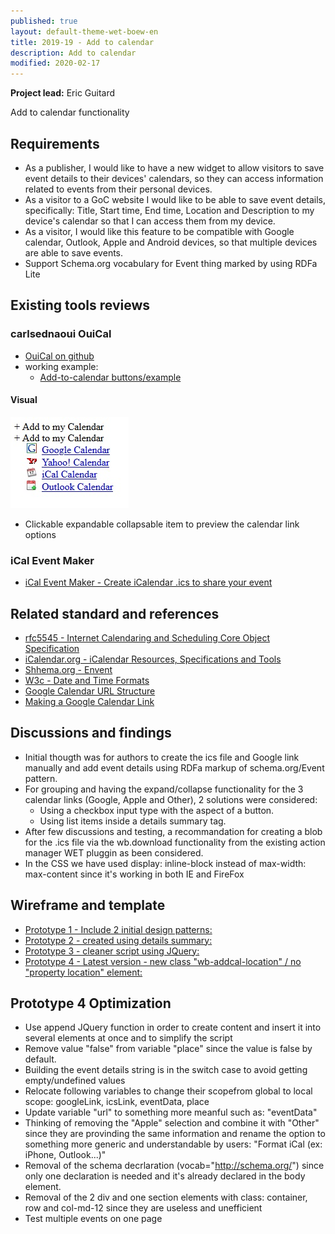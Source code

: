 ```yaml
---
published: true
layout: default-theme-wet-boew-en
title: 2019-19 - Add to calendar
description: Add to calendar
modified: 2020-02-17
---
```


**Project lead:** Eric Guitard

Add to calendar functionality

## Requirements

* As a publisher, I would like to have a new widget to allow visitors to save event details to their devices' calendars, so they can access information related to events from their personal devices.
* As a visitor to a GoC website I would like to be able to save event details, specifically: Title, Start time, End time, Location and Description to my device's calendar so that I can access them from my device.
* As a visitor, I would like this feature to be compatible with Google calendar, Outlook, Apple and Android devices, so that multiple devices are able to save events.
* Support Schema.org vocabulary for Event thing marked by using RDFa Lite

## Existing tools reviews

### carlsednaoui OuiCal

* [OuiCal on github](https://github.com/carlsednaoui/add-to-calendar-buttons)
* working example: 
	* [Add-to-calendar buttons/example](http://carlsednaoui.github.io/add-to-calendar-buttons/example.html)

#### Visual

<img src="2019-assets/add-to-calendar/ouical-design-pattern.jpg" alt="Github OuiCal visual design example" />

* Clickable expandable collapsable item to preview the calendar link options

### iCal Event Maker

* [iCal Event Maker - Create iCalendar .ics to share your event](https://ical.marudot.com/)

## Related standard and references

* [rfc5545 - Internet Calendaring and Scheduling Core Object Specification](https://tools.ietf.org/html/rfc5545)
* [iCalendar.org - iCalendar Resources, Specifications and Tools](https://icalendar.org/)
* [Shhema.org - Envent](https://schema.org/Event)
* [W3c - Date and Time Formats](https://www.w3.org/TR/NOTE-datetime)
* [Google Calendar URL Structure](https://github.com/InteractionDesignFoundation/add-event-to-calendar-docs/blob/master/services/google.md)
* [Making a Google Calendar Link](http://useroffline.blogspot.com/2009/06/making-google-calendar-link.html)

## Discussions and findings

* Initial thougth was for authors to create the ics file and Google link manually and add event details using RDFa markup of schema.org/Event pattern.
* For grouping and having the expand/collapse functionality for the 3 calendar links (Google, Apple and Other), 2 solutions were considered:
	* Using a checkbox input type with the aspect of a button.
	* Using list items inside a details summary tag.
* After few discussions and testing, a recommandation for creating a blob for the .ics file via the wb.download functionality from the existing action manager WET pluggin as been considered. 
* In the CSS we have used display: inline-block instead of max-width: max-content since it's working in both IE and FireFox 

## Wireframe and template

* [Prototype 1 - Include 2 initial design patterns:](2019-19-add-calendar-prototype-1.html)
* [Prototype 2 - created using details summary:](2019-19-add-calendar-prototype-2.html)
* [Prototype 3 - cleaner script using JQuery:](2019-19-add-calendar-prototype-3.html)
* [Prototype 4 - Latest version - new class "wb-addcal-location" / no "property location" element:](2019-19-add-calendar-prototype-4.html)

## Prototype 4 Optimization

* Use append JQuery function in order to create content and insert it into several elements at once and to simplify the script
* Remove value "false" from variable "place" since the value is false by default.
* Building the event details string is in the switch case to avoid getting empty/undefined values
* Relocate following variables to change their scopefrom global to local scope: googleLink, icsLink, eventData, place
* Update variable "url" to something more meanful such as: "eventData"
* Thinking of removing the "Apple" selection and combine it with "Other" since they are provinding the same information and rename the option to something more generic and understandable by users: "Format iCal (ex: iPhone, Outlook...)"
* Removal of the schema decrlaration (vocab="http://schema.org/") since only one declaration is needed and it's already declared in the body element.
* Removal of the 2 div and one section elements with class: container, row and col-md-12 since they are useless and unefficient
* Test multiple events on one page